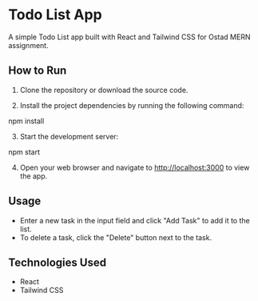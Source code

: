 # Todo List App

A simple Todo List app built with React and Tailwind CSS for Ostad MERN assignment.

## How to Run

1. Clone the repository or download the source code.

2. Install the project dependencies by running the following command:

npm install

3. Start the development server:

npm start

4. Open your web browser and navigate to [http://localhost:3000](http://localhost:3000) to view the app.

## Usage

- Enter a new task in the input field and click "Add Task" to add it to the list.
- To delete a task, click the "Delete" button next to the task.

## Technologies Used

- React
- Tailwind CSS


